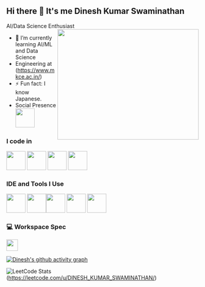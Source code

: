 ## Hi there 👋 It's me Dinesh Kumar Swaminathan

AI/Data Science Enthusiast
<img align="right" width="370" height="290" src="https://i.pinimg.com/originals/47/f0/34/47f0342cec72b800463bf003eac1257e.gif">                                          
- 🌱 I’m currently learning AI/ML and Data Science
- Engineering at (https://www.mkce.ac.in/)
- ⚡ Fun fact: I know Japanese.
- Social Presence
<br /> [<img height="50" src="https://img.icons8.com/?size=100&id=xuvGCOXi8Wyg&format=png&color=000000" />](https://www.linkedin.com/in/dinesh-kumar-swaminathan-910a14202/)

### I code in
<img height="50" width="50" src="https://img.icons8.com/color/48/000000/python.png" /> <img height="50" width="50" src="https://img.icons8.com/color/48/000000/html-5.png" /> <img height="50" width="50" src="https://img.icons8.com/color/48/000000/css3.png" /> <img height="50" width="50" src="https://img.icons8.com/color/48/000000/mysql-logo.png"/>

### IDE and Tools I Use
<img height="50" width="50" src="https://img.icons8.com/color/48/000000/visual-studio-code-2019.png"/> <img height="50" width="50" src="https://img.icons8.com/color/48/000000/pycharm.png"/><img height="50" width="50" src="https://img.icons8.com/color/50/000000/git.png"/> <img height="50" width="50" src="https://img.icons8.com/dusk/64/000000/anaconda.png"/> <img height="50" src="https://img.icons8.com/color/480/null/notion--v1.png" /> 



### 💻 Workspace Spec
 <img height="30" src="https://img.icons8.com/?size=100&id=38607&format=png&color=000000" />  

[![Dinesh's github activity graph](https://github-readme-activity-graph.vercel.app/graph?username=DINESHKUMARS11&bg_color=000000&color=ffffff&line=ff0019&point=ffffff&area=true&hide_border=true)](https://github.com/ashutosh00710/github-readme-activity-graph)

![LeetCode Stats](https://leetcard.jacoblin.cool/DINESH_KUMAR_SWAMINATHAN?theme=dark&font=Akaya%20Telivigala&ext=heatmap)(https://leetcode.com/u/DINESH_KUMAR_SWAMINATHAN/)
